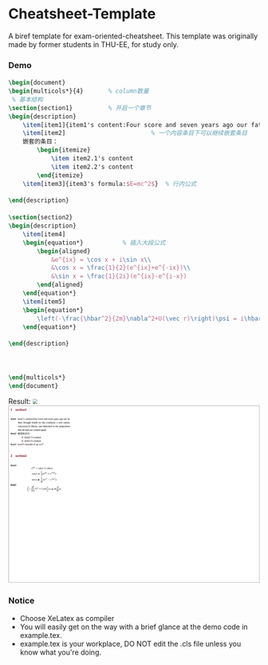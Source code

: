 # Cheatsheet-Template
A biref template for exam-oriented-cheatsheet.
This template was originally made by former students in THU-EE, for study only.

### Demo
```tex
\begin{document}
\begin{multicols*}{4}       % column数量
 % 基本结构
\section{section1}          % 开启一个章节
\begin{description}
    \item[item1]{item1's content:Four score and seven years ago our fathers brought fourth on this continent, a new nation, conceived in liberty, and dedicated to the proposition that all men are created equal.}       % 插入一个内容条目
    \item[item2]                        % 一个内容条目下可以继续嵌套条目
    嵌套的条目：
        \begin{itemize}
            \item item2.1's content
            \item item2.2's content
        \end{itemize}
    \item[item3]{item3's formula:$E=mc^2$}  % 行内公式

\end{description}

\section{section2}
\begin{description}
    \item[item4]
    \begin{equation*}           % 插入大段公式
        \begin{aligned}
            &e^{ix} = \cos x + i\sin x\\
            &\cos x = \frac{1}{2}(e^{ix}+e^{-ix})\\
            &\sin x = \frac{1}{2i}(e^{ix}-e^{i-x})
        \end{aligned}
    \end{equation*}
    \item[item5]
    \begin{equation*}
        \left(-\frac{\hbar^2}{2m}\nabla^2+U(\vec r)\right)\psi = i\hbar\frac{\partial}{\partial t}\psi
    \end{equation*}

\end{description}



\end{multicols*}
\end{document}
```
Result:
<img src='./example.jpg' style='zoom:60%;'>
![img](./example.png)


### Notice
+ Choose XeLatex as compiler
+ You will easily get on the way with a brief glance at the demo code in example.tex.  
+ example.tex is your workplace, DO NOT edit the .cls file unless you know what you're doing.

